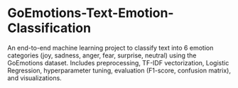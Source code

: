 # GoEmotions-Text-Emotion-Classification
An end-to-end machine learning project to classify text into 6 emotion categories (joy, sadness, anger, fear, surprise, neutral) using the GoEmotions dataset. Includes preprocessing, TF-IDF vectorization, Logistic Regression, hyperparameter tuning, evaluation (F1-score, confusion matrix), and visualizations.
